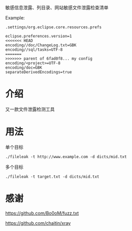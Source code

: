 敏感信息泄露、列目录、网站敏感文件泄露检查清单

Example:

```
.settings/org.eclipse.core.resources.prefs
```

```
eclipse.preferences.version=1
<<<<<<< HEAD
encoding//doc/ChangeLog.txt=GBK
encoding//sql/tasks=UTF-8
=======
>>>>>>> parent of 6fad0f8... my config
encoding/<project>=UTF-8
encoding/doc=GBK
separateDerivedEncodings=true
```

# 介绍

又一款文件泄露检测工具


# 用法

单个目标
```
./fileleak -t http://www.example.com -d dicts/mid.txt
```

多个目标
```
./fileleak -t target.txt -d dicts/mid.txt

```

# 感谢

https://github.com/Bo0oM/fuzz.txt  

https://github.com/chaitin/xray



